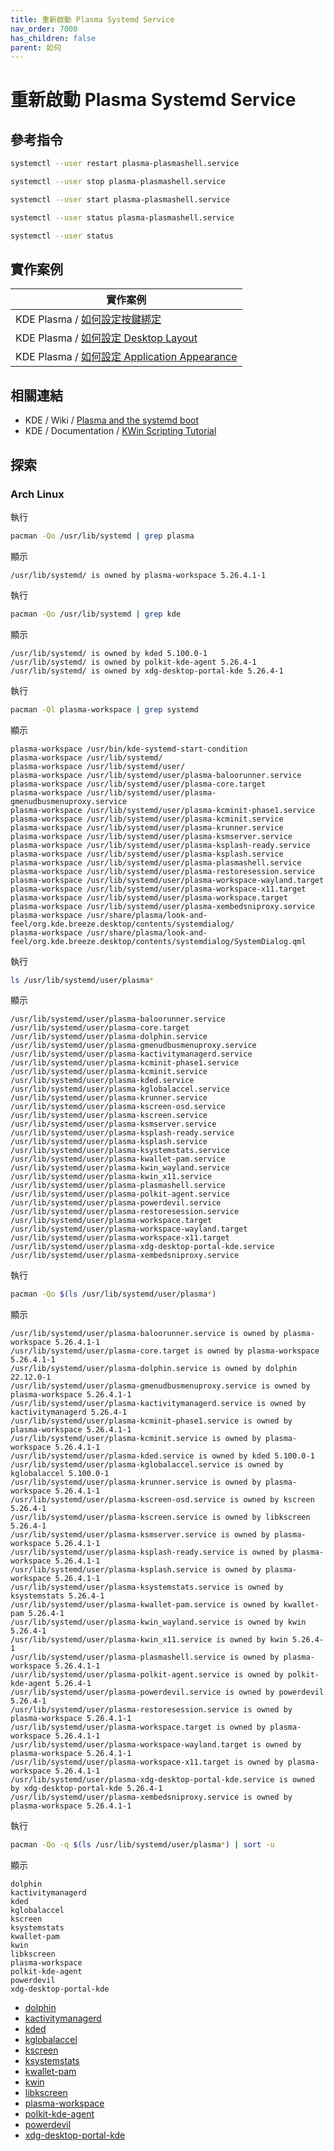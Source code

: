 ```yaml
---
title: 重新啟動 Plasma Systemd Service
nav_order: 7000
has_children: false
parent: 如何
---
```



# 重新啟動 Plasma Systemd Service


## 參考指令

``` sh
systemctl --user restart plasma-plasmashell.service
```

``` sh
systemctl --user stop plasma-plasmashell.service

systemctl --user start plasma-plasmashell.service
```

``` sh
systemctl --user status plasma-plasmashell.service
```

``` sh
systemctl --user status
```

## 實作案例

| 實作案例 |
| --- |
| KDE Plasma / [如何設定按鍵綁定](https://samwhelp.github.io/note-about-kde/read/howto/config-keybind-by-command.html) |
| KDE Plasma / [如何設定 Desktop Layout](https://samwhelp.github.io/note-about-kde/read/howto/config-desktop-layout-by-command.html) |
| KDE Plasma / [如何設定 Application Appearance ](https://samwhelp.github.io/note-about-kde/read/howto/config-application-appearance-by-command.html) |


## 相關連結

* KDE / Wiki / [Plasma and the systemd boot](https://invent.kde.org/plasma/plasma-workspace/-/wikis/Plasma-and-the-systemd-boot)
* KDE / Documentation / [KWin Scripting Tutorial](https://develop.kde.org/docs/plasma/kwin/)





## 探索


### Arch Linux


執行

``` sh
pacman -Qo /usr/lib/systemd | grep plasma
```

顯示

```
/usr/lib/systemd/ is owned by plasma-workspace 5.26.4.1-1
```


執行

``` sh
pacman -Qo /usr/lib/systemd | grep kde
```

顯示

```
/usr/lib/systemd/ is owned by kded 5.100.0-1
/usr/lib/systemd/ is owned by polkit-kde-agent 5.26.4-1
/usr/lib/systemd/ is owned by xdg-desktop-portal-kde 5.26.4-1
```


執行

``` sh
pacman -Ql plasma-workspace | grep systemd
```

顯示

```
plasma-workspace /usr/bin/kde-systemd-start-condition
plasma-workspace /usr/lib/systemd/
plasma-workspace /usr/lib/systemd/user/
plasma-workspace /usr/lib/systemd/user/plasma-baloorunner.service
plasma-workspace /usr/lib/systemd/user/plasma-core.target
plasma-workspace /usr/lib/systemd/user/plasma-gmenudbusmenuproxy.service
plasma-workspace /usr/lib/systemd/user/plasma-kcminit-phase1.service
plasma-workspace /usr/lib/systemd/user/plasma-kcminit.service
plasma-workspace /usr/lib/systemd/user/plasma-krunner.service
plasma-workspace /usr/lib/systemd/user/plasma-ksmserver.service
plasma-workspace /usr/lib/systemd/user/plasma-ksplash-ready.service
plasma-workspace /usr/lib/systemd/user/plasma-ksplash.service
plasma-workspace /usr/lib/systemd/user/plasma-plasmashell.service
plasma-workspace /usr/lib/systemd/user/plasma-restoresession.service
plasma-workspace /usr/lib/systemd/user/plasma-workspace-wayland.target
plasma-workspace /usr/lib/systemd/user/plasma-workspace-x11.target
plasma-workspace /usr/lib/systemd/user/plasma-workspace.target
plasma-workspace /usr/lib/systemd/user/plasma-xembedsniproxy.service
plasma-workspace /usr/share/plasma/look-and-feel/org.kde.breeze.desktop/contents/systemdialog/
plasma-workspace /usr/share/plasma/look-and-feel/org.kde.breeze.desktop/contents/systemdialog/SystemDialog.qml
```


執行

``` sh
ls /usr/lib/systemd/user/plasma*
```

顯示

```
/usr/lib/systemd/user/plasma-baloorunner.service
/usr/lib/systemd/user/plasma-core.target
/usr/lib/systemd/user/plasma-dolphin.service
/usr/lib/systemd/user/plasma-gmenudbusmenuproxy.service
/usr/lib/systemd/user/plasma-kactivitymanagerd.service
/usr/lib/systemd/user/plasma-kcminit-phase1.service
/usr/lib/systemd/user/plasma-kcminit.service
/usr/lib/systemd/user/plasma-kded.service
/usr/lib/systemd/user/plasma-kglobalaccel.service
/usr/lib/systemd/user/plasma-krunner.service
/usr/lib/systemd/user/plasma-kscreen-osd.service
/usr/lib/systemd/user/plasma-kscreen.service
/usr/lib/systemd/user/plasma-ksmserver.service
/usr/lib/systemd/user/plasma-ksplash-ready.service
/usr/lib/systemd/user/plasma-ksplash.service
/usr/lib/systemd/user/plasma-ksystemstats.service
/usr/lib/systemd/user/plasma-kwallet-pam.service
/usr/lib/systemd/user/plasma-kwin_wayland.service
/usr/lib/systemd/user/plasma-kwin_x11.service
/usr/lib/systemd/user/plasma-plasmashell.service
/usr/lib/systemd/user/plasma-polkit-agent.service
/usr/lib/systemd/user/plasma-powerdevil.service
/usr/lib/systemd/user/plasma-restoresession.service
/usr/lib/systemd/user/plasma-workspace.target
/usr/lib/systemd/user/plasma-workspace-wayland.target
/usr/lib/systemd/user/plasma-workspace-x11.target
/usr/lib/systemd/user/plasma-xdg-desktop-portal-kde.service
/usr/lib/systemd/user/plasma-xembedsniproxy.service
```


執行

``` sh
pacman -Qo $(ls /usr/lib/systemd/user/plasma*)
```

顯示

```
/usr/lib/systemd/user/plasma-baloorunner.service is owned by plasma-workspace 5.26.4.1-1
/usr/lib/systemd/user/plasma-core.target is owned by plasma-workspace 5.26.4.1-1
/usr/lib/systemd/user/plasma-dolphin.service is owned by dolphin 22.12.0-1
/usr/lib/systemd/user/plasma-gmenudbusmenuproxy.service is owned by plasma-workspace 5.26.4.1-1
/usr/lib/systemd/user/plasma-kactivitymanagerd.service is owned by kactivitymanagerd 5.26.4-1
/usr/lib/systemd/user/plasma-kcminit-phase1.service is owned by plasma-workspace 5.26.4.1-1
/usr/lib/systemd/user/plasma-kcminit.service is owned by plasma-workspace 5.26.4.1-1
/usr/lib/systemd/user/plasma-kded.service is owned by kded 5.100.0-1
/usr/lib/systemd/user/plasma-kglobalaccel.service is owned by kglobalaccel 5.100.0-1
/usr/lib/systemd/user/plasma-krunner.service is owned by plasma-workspace 5.26.4.1-1
/usr/lib/systemd/user/plasma-kscreen-osd.service is owned by kscreen 5.26.4-1
/usr/lib/systemd/user/plasma-kscreen.service is owned by libkscreen 5.26.4-1
/usr/lib/systemd/user/plasma-ksmserver.service is owned by plasma-workspace 5.26.4.1-1
/usr/lib/systemd/user/plasma-ksplash-ready.service is owned by plasma-workspace 5.26.4.1-1
/usr/lib/systemd/user/plasma-ksplash.service is owned by plasma-workspace 5.26.4.1-1
/usr/lib/systemd/user/plasma-ksystemstats.service is owned by ksystemstats 5.26.4-1
/usr/lib/systemd/user/plasma-kwallet-pam.service is owned by kwallet-pam 5.26.4-1
/usr/lib/systemd/user/plasma-kwin_wayland.service is owned by kwin 5.26.4-1
/usr/lib/systemd/user/plasma-kwin_x11.service is owned by kwin 5.26.4-1
/usr/lib/systemd/user/plasma-plasmashell.service is owned by plasma-workspace 5.26.4.1-1
/usr/lib/systemd/user/plasma-polkit-agent.service is owned by polkit-kde-agent 5.26.4-1
/usr/lib/systemd/user/plasma-powerdevil.service is owned by powerdevil 5.26.4-1
/usr/lib/systemd/user/plasma-restoresession.service is owned by plasma-workspace 5.26.4.1-1
/usr/lib/systemd/user/plasma-workspace.target is owned by plasma-workspace 5.26.4.1-1
/usr/lib/systemd/user/plasma-workspace-wayland.target is owned by plasma-workspace 5.26.4.1-1
/usr/lib/systemd/user/plasma-workspace-x11.target is owned by plasma-workspace 5.26.4.1-1
/usr/lib/systemd/user/plasma-xdg-desktop-portal-kde.service is owned by xdg-desktop-portal-kde 5.26.4-1
/usr/lib/systemd/user/plasma-xembedsniproxy.service is owned by plasma-workspace 5.26.4.1-1
```


執行

``` sh
pacman -Qo -q $(ls /usr/lib/systemd/user/plasma*) | sort -u
```

顯示

```
dolphin
kactivitymanagerd
kded
kglobalaccel
kscreen
ksystemstats
kwallet-pam
kwin
libkscreen
plasma-workspace
polkit-kde-agent
powerdevil
xdg-desktop-portal-kde
```


* [dolphin](https://archlinux.org/packages/extra/x86_64/dolphin/)
* [kactivitymanagerd](https://archlinux.org/packages/extra/x86_64/kactivitymanagerd/)
* [kded](https://archlinux.org/packages/extra/x86_64/kded/)
* [kglobalaccel](https://archlinux.org/packages/extra/x86_64/kglobalaccel/)
* [kscreen](https://archlinux.org/packages/extra/x86_64/kscreen/)
* [ksystemstats](https://archlinux.org/packages/extra/x86_64/ksystemstats/)
* [kwallet-pam](https://archlinux.org/packages/extra/x86_64/kwallet-pam/)
* [kwin](https://archlinux.org/packages/extra/x86_64/kwin/)
* [libkscreen](https://archlinux.org/packages/extra/x86_64/libkscreen/)
* [plasma-workspace](https://archlinux.org/packages/extra/x86_64/plasma-workspace/)
* [polkit-kde-agent](https://archlinux.org/packages/extra/x86_64/polkit-kde-agent/)
* [powerdevil](https://archlinux.org/packages/extra/x86_64/powerdevil/)
* [xdg-desktop-portal-kde](https://archlinux.org/packages/extra/x86_64/xdg-desktop-portal-kde/)

